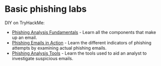 # Basic phishing labs

DIY on TryHackMe:

* [Phishing Analysis Fundamentals](https://tryhackme.com/room/phishingemails1tryoe) - Learn all the components that make up an email. 
* [Phishing Emails in Action](https://tryhackme.com/room/phishingemails2rytmuv) - Learn the different indicators of phishing attempts by examining actual phishing emails.
* [Phishing Analysis Tools](https://tryhackme.com/room/phishingemails3tryoe) - Learn the tools used to aid an analyst to investigate suspicious emails. 

